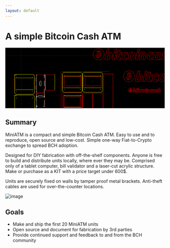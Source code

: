 ```yaml
---
layout: default
---
```

# A simple Bitcoin Cash ATM
![banner](banner.png)


## Summary

MiniATM is a compact and simple Bitcoin Cash ATM.
Easy to use and to reproduce, open source and low-cost.
Simple one-way Fiat-to-Crypto exchange to spread BCH adoption. 

Designed for DIY fabrication with off-the-shelf components. 
Anyone is free to build and distribute units locally, where ever they may be. 
Comprised only of a tablet computer, bill validator and a laser-cut
acrylic structure. Make or purchase as a KIT with a price target under 600$.

Units are securely fixed on walls by tamper proof metal brackets. 
Anti-theft cables are used for over-the-counter locations. 

![image](https://i.imgur.com/rxN2bva.jpg)


## Goals

* Make and ship the first 20 MiniATM units 
* Open source and document for fabrication by 3rd parties 
* Provide continued support and feedback to and from the BCH community 

